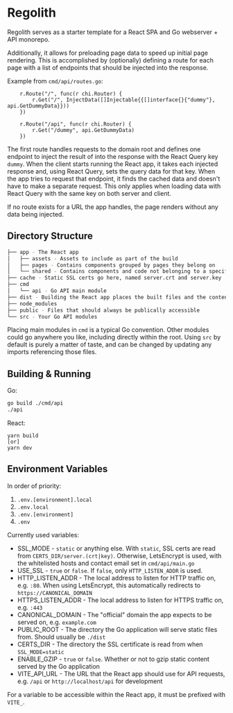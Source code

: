 # Regolith

Regolith serves as a starter template for a React SPA and Go webserver + API monorepo.

Additionally, it allows for preloading page data to speed up initial page rendering. This is accomplished by (optionally) defining a route for each page with a list of endpoints that should be injected into the response.

Example from `cmd/api/routes.go`:
```
	r.Route("/", func(r chi.Router) {
		r.Get("/", InjectData([]Injectable{{[]interface{}{"dummy"}, api.GetDummyData}}))
	})

	r.Route("/api", func(r chi.Router) {
		r.Get("/dummy", api.GetDummyData)
	})
```
The first route handles requests to the domain root and defines one endpoint to inject the result of into the response with the React Query key `dummy`. When the client starts running the React app, it takes each injected response and, using React Query, sets the query data for that key. When the app tries to request that endpoint, it finds the cached data and doesn't have to make a separate request. This only applies when loading data with React Query with the same key on both server and client.

If no route exists for a URL the app handles, the page renders without any data being injected.

## Directory Structure

```bash
├── app - The React app
│   ├── assets - Assets to include as part of the build
│   ├── pages - Contains components grouped by pages they belong on
│   └── shared - Contains components and code not belonging to a specific page
├── cache - Static SSL certs go here, named server.crt and server.key
├── cmd
│   └── api - Go API main module
├── dist - Building the React app places the built files and the contents of /public here
├── node_modules
├── public - Files that should always be publically accessible
└── src - Your Go API modules
```

Placing main modules in `cmd` is a typical Go convention. Other modules could go anywhere you like, including directly within the root.
Using `src` by default is purely a matter of taste, and can be changed by updating any imports referencing those files.

## Building & Running

Go:
```bash
go build ./cmd/api
./api
```

React:
```base
yarn build
[or]
yarn dev
```

## Environment Variables

In order of priority:
1. `.env.[environment].local`
2. `.env.local`
3. `.env.[environment]`
4. `.env`

Currently used variables:
- SSL_MODE - `static` or anything else. With `static`, SSL certs are read from `CERTS_DIR/server.(crt|key)`. Otherwise, LetsEncrypt is used, with the whitelisted hosts and contact email set in `cmd/api/main.go`
- USE_SSL - `true` or `false`. If `false`, only `HTTP_LISTEN_ADDR` is used.
- HTTP_LISTEN_ADDR - The local address to listen for HTTP traffic on, e.g. `:80`. When using LetsEncrypt, this automatically redirects to `https://CANONICAL_DOMAIN`
- HTTPS_LISTEN_ADDR - The local address to listen for HTTPS traffic on, e.g. `:443`
- CANONICAL_DOMAIN - The "official" domain the app expects to be served on, e.g. `example.com`
- PUBLIC_ROOT - The directory the Go application will serve static files from. Should usually be `./dist`
- CERTS_DIR - The directory the SSL certificate is read from when `SSL_MODE=static`
- ENABLE_GZIP - `true` or `false`. Whether or not to gzip static content served by the Go application
- VITE_API_URL - The URL that the React app should use for API requests, e.g. `/api` or `http://localhost/api` for development

For a variable to be accessible within the React app, it must be prefixed with `VITE_`.

